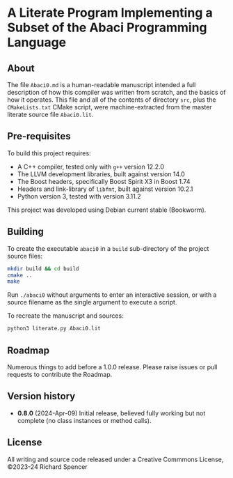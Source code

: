 # A Literate Program Implementing a Subset of the Abaci Programming Language

## About

The file `Abaci0.md` is a human-readable manuscript intended a full description of how this compiler was written from scratch, and the basics of how it operates. This file and all of the contents of directory `src`, plus the `CMakeLists.txt` CMake script, were machine-extracted from the master literate source file `Abaci0.lit`.

## Pre-requisites

To build this project requires:

* A C++ compiler, tested only with `g++` version 12.2.0
* The LLVM development libraries, built against version 14.0
* The Boost headers, specifically Boost Spirit X3 in Boost 1.74
* Headers and link-library of `libfmt`, built against version 10.2.1
* Python version 3, tested with version 3.11.2

This project was developed using Debian current stable (Bookworm).

## Building

To create the executable `abaci0` in a `build` sub-directory of the project source files:

```bash
mkdir build && cd build
cmake ..
make
```

Run `./abaci0` without arguments to enter an interactive session, or with a source filename as the single argument to execute a script.

To recreate the manuscript and sources:

```bash
python3 literate.py Abaci0.lit
```

## Roadmap

Numerous things to add before a 1.0.0 release. Please raise issues or pull requests to contribute the Roadmap.

## Version history

* **0.8.0** (2024-Apr-09) Initial release, believed fully working but not complete (no class instances or method calls).

## License

All writing and source code released under a Creative Commmons License, &copy;2023-24 Richard Spencer
